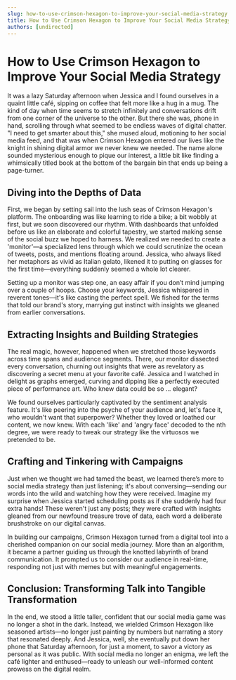 ```yaml
---
slug: how-to-use-crimson-hexagon-to-improve-your-social-media-strategy
title: How to Use Crimson Hexagon to Improve Your Social Media Strategy
authors: [undirected]
---
```


# How to Use Crimson Hexagon to Improve Your Social Media Strategy

It was a lazy Saturday afternoon when Jessica and I found ourselves in a quaint little café, sipping on coffee that felt more like a hug in a mug. The kind of day when time seems to stretch infinitely and conversations drift from one corner of the universe to the other. But there she was, phone in hand, scrolling through what seemed to be endless waves of digital chatter. "I need to get smarter about this," she mused aloud, motioning to her social media feed, and that was when Crimson Hexagon entered our lives like the knight in shining digital armor we never knew we needed. The name alone sounded mysterious enough to pique our interest, a little bit like finding a whimsically titled book at the bottom of the bargain bin that ends up being a page-turner.

## Diving into the Depths of Data

First, we began by setting sail into the lush seas of Crimson Hexagon's platform. The onboarding was like learning to ride a bike; a bit wobbly at first, but we soon discovered our rhythm. With dashboards that unfolded before us like an elaborate and colorful tapestry, we started making sense of the social buzz we hoped to harness. We realized we needed to create a 'monitor'—a specialized lens through which we could scrutinize the ocean of tweets, posts, and mentions floating around. Jessica, who always liked her metaphors as vivid as Italian gelato, likened it to putting on glasses for the first time—everything suddenly seemed a whole lot clearer.

Setting up a monitor was step one, an easy affair if you don’t mind jumping over a couple of hoops. Choose your keywords, Jessica whispered in reverent tones—it's like casting the perfect spell. We fished for the terms that told our brand's story, marrying gut instinct with insights we gleaned from earlier conversations.

## Extracting Insights and Building Strategies

The real magic, however, happened when we stretched those keywords across time spans and audience segments. There, our monitor dissected every conversation, churning out insights that were as revelatory as discovering a secret menu at your favorite café. Jessica and I watched in delight as graphs emerged, curving and dipping like a perfectly executed piece of performance art. Who knew data could be so ... elegant?

We found ourselves particularly captivated by the sentiment analysis feature. It's like peering into the psyche of your audience and, let's face it, who wouldn't want that superpower? Whether they loved or loathed our content, we now knew. With each 'like' and 'angry face' decoded to the nth degree, we were ready to tweak our strategy like the virtuosos we pretended to be. 

## Crafting and Tinkering with Campaigns

Just when we thought we had tamed the beast, we learned there’s more to social media strategy than just listening; it's about conversing—sending our words into the wild and watching how they were received. Imagine my surprise when Jessica started scheduling posts as if she suddenly had four extra hands! These weren't just any posts; they were crafted with insights gleaned from our newfound treasure trove of data, each word a deliberate brushstroke on our digital canvas.

In building our campaigns, Crimson Hexagon turned from a digital tool into a cherished companion on our social media journey. More than an algorithm, it became a partner guiding us through the knotted labyrinth of brand communication. It prompted us to consider our audience in real-time, responding not just with memes but with meaningful engagements.

## Conclusion: Transforming Talk into Tangible Transformation

In the end, we stood a little taller, confident that our social media game was no longer a shot in the dark. Instead, we wielded Crimson Hexagon like seasoned artists—no longer just painting by numbers but narrating a story that resonated deeply. And Jessica, well, she eventually put down her phone that Saturday afternoon, for just a moment, to savor a victory as personal as it was public. With social media no longer an enigma, we left the café lighter and enthused—ready to unleash our well-informed content prowess on the digital realm.